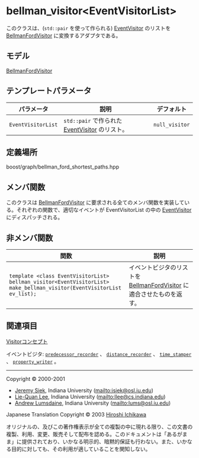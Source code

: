 # bellman_visitor&lt;EventVisitorList&gt;
このクラスは、(`std::pair` を使って作られる) [EventVisitor](EventVisitor.md) のリストを [BellmanFordVisitor](BellmanFordVisitor.md) に変換するアダプタである。


## モデル
[BellmanFordVisitor](BellmanFordVisitor.md)


## テンプレートパラメータ

| パラメータ | 説明 | デフォルト |
|------------|------|------------|
| `EventVisitorList` | `std::pair` で作られた [EventVisitor](EventVisitor.md) のリスト。 | `null_visitor` |


## 定義場所
boost/graph/bellman_ford_shortest_paths.hpp


## メンバ関数
このクラスは [BellmanFordVisitor](BellmanFordVisitor.md) に要求される全てのメンバ関数を実装している。それぞれの関数で、適切なイベントが EventVisitorList の中の [EventVisitor](EventVisitor.md) にディスパッチされる。


## 非メンバ関数

| 関数 | 説明 |
|------|------|
| `template <class EventVisitorList>`<br/> `bellman_visitor<EventVisitorList>`<br/> `make_bellman_visitor(EventVisitorList ev_list);` | イベントビジタのリストを [BellmanFordVisitor](BellmanFordVisitor.md) に適合させたものを返す。 |


## 関連項目
[Visitorコンセプト](visitor_concepts.md.nolink)

イベントビジタ: [`predecessor_recorder`](predecessor_recorder.md.nolink) 、 [`distance_recorder`](distance_recorder.md) 、 [`time_stamper`](time_stamper.md.nolink) 、 [`property_writer`](property_writer.md.nolink) 。


***
Copyright © 2000-2001

- [Jeremy Siek](http://www.boost.org/doc/libs/1_31_0/people/jeremy_siek.htm), Indiana University (<mailto:jsiek@osl.iu.edu>)
- [Lie-Quan Lee](http://www.boost.org/doc/libs/1_31_0/people/liequan_lee.htm), Indiana University (<mailto:llee@cs.indiana.edu>)
- [Andrew Lumsdaine](http://www.osl.iu.edu/~lums), Indiana University (<mailto:lums@osl.iu.edu>)

Japanese Translation Copyright © 2003 [Hiroshi Ichikawa](mailto:gimite@mx12.freecom.ne.jp)

オリジナルの、及びこの著作権表示が全ての複製の中に現れる限り、この文書の複製、利用、変更、販売そして配布を認める。このドキュメントは「あるがまま」に提供されており、いかなる明示的、暗黙的保証も行わない。また、いかなる目的に対しても、その利用が適していることを関知しない。


